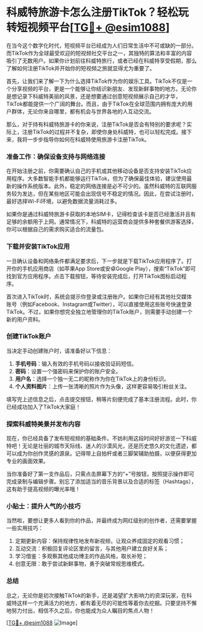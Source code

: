 # 科威特旅游卡怎么注册TikTok？轻松玩转短视频平台[[TG💪+ @esim1088](https://t.me/s/esim1088)]

在当今这个数字化时代，短视频平台已经成为人们日常生活中不可或缺的一部分。而TikTok作为全球最受欢迎的短视频社交平台之一，其独特的算法和丰富的内容吸引了无数用户。如果你计划前往科威特旅行，或者已经在科威特享受假期，那么了解如何注册TikTok并开始你的短视频之旅就显得尤为重要了。

首先，让我们来了解一下为什么选择TikTok作为你的娱乐工具。TikTok不仅是一个分享视频的平台，更是一个能够让你结识新朋友、发现新鲜事物的地方。无论你是想记录下科威特美丽的风景，还是想要通过创意短视频展示自己的才华，TikTok都能提供一个广阔的舞台。而且，由于TikTok在全球范围内拥有庞大的用户群体，无论你来自哪里，都有机会与世界各地的人互动交流。

那么，对于持有科威特旅游卡的你来说，注册TikTok是否会有特别的要求呢？实际上，注册TikTok的过程并不复杂，即使你身处科威特，也可以轻松完成。接下来，我将一步步指导你如何在科威特使用旅游卡注册TikTok。

### 准备工作：确保设备支持与网络连接

在开始注册之前，你需要确认自己的手机或其他移动设备是否支持安装TikTok应用程序。大多数智能手机都能够运行TikTok，但为了确保最佳体验，建议使用最新的操作系统版本。此外，稳定的网络连接是必不可少的。虽然科威特的互联网服务较为发达，但在某些地区可能会出现信号不稳定的情况。因此，在尝试注册时，最好选择Wi-Fi环境，以避免数据流量消耗过多。

如果你是通过科威特旅游卡获取的本地SIM卡，记得检查该卡是否已经激活并且有足够的余额用于上网。通常情况下，科威特的运营商会提供多种套餐供游客选择，你可以根据自己的需求购买适合的流量包。

### 下载并安装TikTok应用

一旦确认设备和网络条件都满足要求后，下一步就是下载TikTok应用程序了。打开你的手机应用商店（如苹果App Store或安卓Google Play），搜索“TikTok”即可找到官方应用程序。点击下载按钮，等待安装完成后，打开TikTok图标启动程序。

首次进入TikTok时，系统会提示你登录或注册账户。如果你已经有其他社交媒体账号（例如Facebook、Instagram或Twitter），可以直接使用这些账号快速登录TikTok。不过，如果你想完全独立地管理你的TikTok账户，则需要手动创建一个新的用户资料。

### 创建TikTok账户

当决定手动创建账户时，请准备好以下信息：

1. **手机号码**：输入有效的手机号码以接收验证码短信。
2. **密码**：设置一个强密码来保护你的账户安全。
3. **用户名**：选择一个独一无二的昵称作为你在TikTok上的身份标识。
4. **个人资料图片**：上传一张清晰的照片作为头像，这样更容易吸引粉丝关注。

填写完上述信息之后，点击提交按钮，稍等片刻便完成了基本注册流程。此时，你已经成功加入了TikTok大家庭！

### 探索科威特美景并发布内容

现在，你已经具备了发布短视频的基础条件。不妨利用这段时间好好游览一下科威特吧！无论是壮丽的城市天际线、迷人的沙漠风光，还是历史悠久的文化遗迹，都可以成为你创作灵感的源泉。记得带上自拍杆或者三脚架辅助拍摄，以便获得更加专业的画面效果。

当你准备好了第一支作品后，只需点击屏幕下方的“+”号按钮，按照提示操作即可完成录制与编辑步骤。别忘了添加适当的音乐背景以及合适的标签（Hashtags），这有助于提高视频的曝光率哦！

### 小贴士：提升人气的小技巧

当然啦，要想让更多人看到你的作品，并最终成为网红级别的创作者，还需要掌握一些实用技巧：

1. 定期更新内容：保持规律性地发布新视频，让观众养成固定的观看习惯；
2. 互动交流：积极回复评论区里的留言，与其他用户建立良好关系；
3. 学习借鉴：多观察其他成功博主的作品风格，取长补短；
4. 创意无限：敢于尝试新鲜事物，勇于突破常规思维模式。

### 总结

总之，无论你是初次接触TikTok的新手，还是渴望扩大影响力的资深玩家，在科威特这样一个充满活力的地方，都有着无尽的可能性等着你去挖掘。只要坚持不懈地努力付出，相信不久之后，你也能成为众人瞩目的焦点人物！

[[TG💪+ @esim1088](https://t.me/s/esim1088) ![Image](https://i.postimg.cc/4NQfJmqS/Snipaste-2025-05-13-00-14-12.png)]